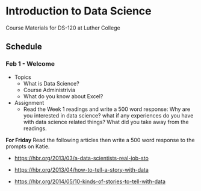 # Introduction to Data Science

Course Materials for DS-120 at Luther College

## Schedule

### Feb 1 - Welcome

* Topics
  * What is Data Science?
  * Course Administrivia
  * What do you know about Excel?
* Assignment
    * Read the Week 1 readings and write a 500 word response:  Why are you interested in data science?  what if any experiences do you have with data science related things?  What did you take away from the readings.

**For Friday**  Read the following articles then write a 500 word response to the prompts on Katie.

  * https://hbr.org/2013/03/a-data-scientists-real-job-sto

  * https://hbr.org/2013/04/how-to-tell-a-story-with-data

  * https://hbr.org/2014/05/10-kinds-of-stories-to-tell-with-data
